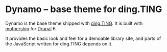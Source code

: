 Dynamo – base theme for ding.TING
=================================

Dynamo is the base theme shipped with [ding.TING][]. It is built with
[mothership][] for [Drupal][] 6.

It provides the basic look and feel for a demoable library site, and
parts of the JavaScript written for ding.TING depends on it.

[ding.TING]: http://ting.dk/groups/dingting
[mothership]: http://drupal.org/project/mothership
[Drupal]: http://drupal.org/

